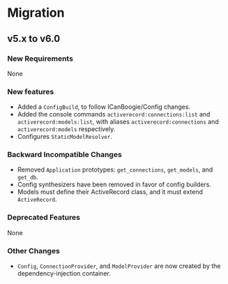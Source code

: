 # Migration

## v5.x to v6.0

### New Requirements

None

### New features

- Added a `ConfigBuild`, to follow ICanBoogie/Config changes.
- Added the console commands `activerecord:connections:list` and `activerecord:models:list`, with aliases `activerecord:connections` and `activerecord:models` respectively.
- Configures `StaticModelResolver`.

### Backward Incompatible Changes

- Removed `Application` prototypes: `get_connections`, `get_models`, and `get_db`.
- Config synthesizers have been removed in favor of config builders.
- Models must define their ActiveRecord class, and it must extend `ActiveRecord`.

### Deprecated Features

None

### Other Changes

- `Config`, `ConnectionProvider`, and `ModelProvider` are now created by the dependency-injection container.
